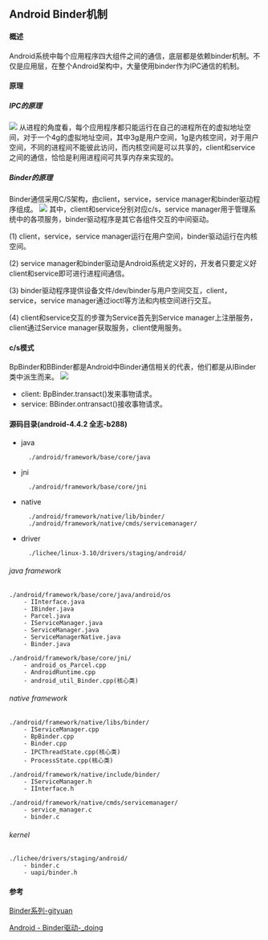 ## Android Binder机制
#### 概述
Android系统中每个应用程序四大组件之间的通信，底层都是依赖binder机制。不仅是应用层，在整个Android架构中，大量使用binder作为IPC通信的机制。

#### 原理
##### IPC的原理
![](http://gityuan.com/images/binder/prepare/binder_interprocess_communication.png)
从进程的角度看，每个应用程序都只能运行在自己的进程所在的虚拟地址空间，对于一个4g的虚拟地址空间，其中3g是用户空间，1g是内核空间，对于用户空间，不同的进程间不能彼此访问，而内核空间是可以共享的，client和service之间的通信，恰恰是利用进程间可共享内存来实现的。

##### Binder的原理
Binder通信采用C/S架构，由client，service，service manager和binder驱动程序组成。
![](http://gityuan.com/images/binder/prepare/IPC-Binder.jpg)
其中，client和service分别对应c/s，service manager用于管理系统中的各项服务，binder驱动程序是其它各组件交互的中间驱动。

(1) client，service，service manager运行在用户空间，binder驱动运行在内核空间。

(2) service manager和binder驱动是Android系统定义好的，开发者只要定义好client和service即可进行进程间通信。

(3) binder驱动程序提供设备文件/dev/binder与用户空间交互，client，service，service manager通过ioctl等方法和内核空间进行交互。

(4) client和service交互的步骤为Service首先到Service manager上注册服务，client通过Service manager获取服务，client使用服务。

#### c/s模式
BpBinder和BBinder都是Android中Binder通信相关的代表，他们都是从IBinder类中派生而来。
![](http://gityuan.com/images/binder/prepare/Ibinder_classes.jpg)

- client: BpBinder.transact()发来事物请求。
- service: BBinder.ontransact()接收事物请求。

#### 源码目录(android-4.4.2 全志-b288)
- java 

		./android/framework/base/core/java
- jni 

		./android/framework/base/core/jni
- native 

		./android/framework/native/lib/binder/
        ./android/framework/native/cmds/servicemanager/
- driver 
		
        ./lichee/linux-3.10/drivers/staging/android/

###### java framework
	./android/framework/base/core/java/android/os
    	- IInterface.java
        - IBinder.java
        - Parcel.java
        - IServiceManager.java
        - ServiceManager.java
        - ServiceManagerNative.java
        - Binder.java

	./android/framework/base/core/jni/
    	- android_os_Parcel.cpp
    	- AndroidRuntime.cpp
    	- android_util_Binder.cpp(核心类)
###### native framework
	./android/framework/native/libs/binder/
    	- IServiceManager.cpp
    	- BpBinder.cpp
    	- Binder.cpp
    	- IPCThreadState.cpp(核心类)
    	- ProcessState.cpp(核心类)
    
    ./android/framework/native/include/binder/
    	- IServiceManager.h
    	- IInterface.h

	./android/framework/native/cmds/servicemanager/
    	- service_manager.c
    	- binder.c
###### kernel
	./lichee/drivers/staging/android/
    	- binder.c
    	- uapi/binder.h
       
#### 参考
[Binder系列-gityuan](http://gityuan.com/2015/10/31/binder-prepare/)

[Android - Binder驱动-_doing](https://www.cnblogs.com/Doing-what-I-love/p/5530173.html)
